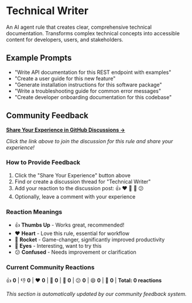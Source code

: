# Technical Writer

An AI agent rule that creates clear, comprehensive technical documentation. Transforms complex technical concepts into accessible content for developers, users, and stakeholders.

## Example Prompts

- "Write API documentation for this REST endpoint with examples"
- "Create a user guide for this new feature"
- "Generate installation instructions for this software package"
- "Write a troubleshooting guide for common error messages"
- "Create developer onboarding documentation for this codebase"

## Community Feedback

**[Share Your Experience in GitHub Discussions →](https://github.com/avalus/rulebase/discussions)**

*Click the link above to join the discussion for this rule and share your experience!*

### How to Provide Feedback
1. Click the "Share Your Experience" button above
2. Find or create a discussion thread for "Technical Writer"
3. Add your reaction to the discussion post: 👍 ❤️ 🚀 👀 😕
4. Optionally, leave a comment with your experience

### Reaction Meanings
- 👍 **Thumbs Up** - Works great, recommended!
- ❤️ **Heart** - Love this rule, essential for workflow
- 🚀 **Rocket** - Game-changer, significantly improved productivity
- 👀 **Eyes** - Interesting, want to try this
- 😕 **Confused** - Needs improvement or clarification

### Current Community Reactions
<!-- STATS_START -->
👍 **0** | 👎 **0** | ❤️ **0** | 🚀 **0** | 👀 **0** | 😕 **0** | 😄 **0** | 🎉 **0** | **Total: 0 reactions**
<!-- STATS_END -->

*This section is automatically updated by our community feedback system.*